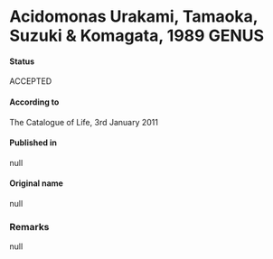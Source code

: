 # Acidomonas Urakami, Tamaoka, Suzuki & Komagata, 1989 GENUS

#### Status
ACCEPTED

#### According to
The Catalogue of Life, 3rd January 2011

#### Published in
null

#### Original name
null

### Remarks
null
